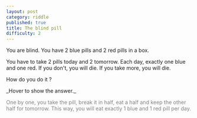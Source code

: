 ```yaml
---
layout: post
category: riddle
published: true
title: The blind pill
difficulty: 2
---
```


You are blind. 
You have 2 blue pills and 2 red pills in a box. 

You have to take 2 pills today and 2 tomorrow. Each day, exactly one blue and one red. 
If you don't, you will die. If you take more, you will die. 

How do you do it ?

<div markdown="1" class='answer-title'>_Hover to show the answer._
</div>
<div class='answer-wrapper'>
<div markdown="1" class='answer' style="color: grey">

One by one, you take the pill, break it in half, eat a half and keep the other half for tomorrow. 
This way, you will eat exactly 1 blue and 1 red pill per day. 


</div>
</div>
